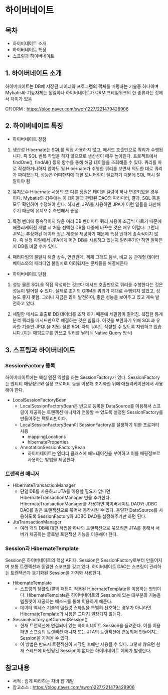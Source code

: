 하이버네이트
=======================

목차 
-----------------------
- 하이버네이트 소개 
- 하이버네이트 특징 
- 스프링과 하이버네이트 


## 1. 하이버네이트 소개
하이버네이트는 DB에 저장된 데이터와 프로그램의 객체를 매핑하는 기술중 하나이며 Mybatis와 기능자체는 동일하나 하이버네이트가 ORM 프레임워크의 한 종류라는 것에서 차이가 있음

CF)ORM : https://blog.naver.com/swoh1227/221479428906

## 2. 하이버네이트 특징

- 하이버네이트 장점

1) 생산성
Hibernate는 SQL를 직접 사용하지 않고, 메서드 호출만으로 쿼리가 수행됩니다. 즉 SQL 반복 작업을 하지 않으므로 생산성이 매우 높아진다.
프로젝트에서 findOne(), findAll() 등의 함수를 통해 해당 테이블을 조회해올 수 있다. 쿼리를 따로 작성하거나하지 않아도 됨
Hibernate가 수행한 쿼리를 보면서 의도한 대로 쿼리가 짜여졌는지, 성능은 어떠한지에 대한 모니터링이 필요하기 때문에 SQL 역시 잘 알아야 됨

2) 유지보수
Hibernate 사용의 또 다른 장점은 테이블 컬럼이 하나 변경되었을 경우 이다. Mybatis의 경우에는 이 테이블과 관련된 DAO의 파라미터, 결과, SQL 등을 모두 확인하여 수정해야 한다. 하지만, JPA를 사용하면 JPA가 이런 일들을 대신해주기 때문에 유지보수 측면에서 좋음

3) 특정 벤더에 종속적이지 않음
여러 DB 벤더마다 쿼리 사용이 조금씩 다르기 때문에 애플리케이션 개발 시 처음 선택한 DB를 나중에 바꾸는 것은 매우 어렵다. 그런데 JPA는 추상화된 데이터 접근 계층을 제공하기 때문에 특정 벤더에 종속적이지 않다. 즉 설정 파일에서 JPA에게 어떤 DB를 사용하고 있는지 알려주기만 하면 얼마든지 DB를 바꿀 수가 있다.

4) 패러다임의 불일치 해결
 상속, 연관관계, 객체 그래프 탐색, 비교 등 관계형 데이터베이스와의 패러다임 불일치로 어려워지는 문제들을 해결해준다

- 하이버네이트 단점

1) 성능
물론 SQL을 직접 작성하는 것보다 메서드 호출만으로 쿼리를 수행한다는 것은 성능이 떨어질 수 있다.
실제로 초기의 ORM은 쿼리가 제대로 수행되지 않았고, 성능도 좋지 못함. 그러나 지금은 많이 발전하여, 좋은 성능을 보여주고 있고 계속 발전하고 있다.

2) 세밀함
메서드 호출로 DB 데이터를 조작 하기 때문에 세밀함이 떨어짐. 복잡한 통계 분석 쿼리를 메서드만으로 해결하는 것은 힘들다. 이것을 보완하기 위해 SQL과 유사한 기술인 JPQL을 지원. 물론 SQL 자체 쿼리도 작성할 수 있도록 지원하고 있습니다.(이는 매핑도구를 안쓰고 쿼리를 날리는 Native Query 방식)

## 3. 스프링과 하이버네이트

### SessionFactory 등록
하이버네이트에는 핵심 엔진 역할을 하는 SessionFactory가 있다. SessionFactory는 엔티티 매핑정보와 설정 프로퍼티 등을 이용해 초기화한 뒤에 애플리케이션에서 사용해야 한다.

* LocalSessionFactoryBean
  * LocalSessionFactoryBean은 빈으로 등록된 DataSource를 이용해서 스프링이 제공하는 트랜잭션 매니저와 연동할 수 있도록 설정된 SessionFactory를 만들어주는 팩토리빈이다.
  * LocalSessionFactoryBean이 SessionFactory를 설정하기 위한 프로퍼티 사용
    * mappingLocations
    * hibernateProperties
   * AnnotationSessionFactoryBean
     * 하이버네이트는 엔티티 클래스에 애노테이션을 부여하고 이를 매핑정보로 사용하는 방법을 제공한다.

 

### 트랜잭션 매니저
  * HibernateTransactionManager
    - 단일 DB를 사용하고 JTA를 이용할 필요가 없다면 HibernateTransactionManager 빈을 추가한다. HibernateTransactionManager를 사용하면 하이버네이트 DAO와 JDBC DAO를 같은 트랜잭션으로 묶어서 동작시킬 수 있다. 동일한 DataSource를 사용하도록 SessionFactory와 JDBC DAO를 설정해주기만 하면 된다.
  * JtaTransactionManager
     - 여러 개의 DB에 대한 작업을 하나의 트랜잭션으로 묶으려면 JTA를 통해서 서버가 제공하는 글로벌 트랜잭션 기능을 이용해야 한다.

### Session과 HibernateTemplate
Session은 하이버네이트의 핵심 API다. Session은 SessionFactory로부터 만들어지며 보통 트랜잭션과 동일한 스코프를 갖고 있다. 하이버네이트 DAO는 스프링이 관리하는 트랜잭션과 동기화된 Session을 가져와 사용한다.

* HibernateTemplate
  * 스프링의 템플릿/콜백 패턴이 적용된 HibernateTemplate을 이용하는 방법이다. HibernateTemplate은 하이버네이트의 Session에 있는 대부분의 기능을 템플릿이 제공하는 메소드를 통해 이용하게 해준다.
  * 데이터 액세스 기술의 템플릿 스타일을 특별히 선호하는 경우가 아니라면 HibernateTemplate의 사용은 그다지 권장되지 않는다.
* SessionFactory.getCurrentSession()
   * 현재 트랜잭션에 연결되어 있는 하이버네이트 Session을 돌려준다. 이를 이용하면 스프링의 트랜잭션 매니저 또는 JTA의 트랜잭션에 연동되어 만들어지는 Session을 가져올 수 있다.
   * 이 방법은 반드시 트랜잭션이 시작된 후에만 사용될 수 있다. 그렇지 않으면 현재 스레드에 바인딩된 Session이 없다는 하이버네이트 예외가 발생한다.

  
## 참고내용
- 서적 : 쉽게 따라하는 자바 웹 개발
- 참고소스 : https://blog.naver.com/swoh1227/221479428906
